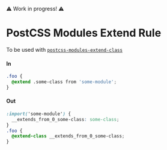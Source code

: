 ⚠ Work in progress! ⚠

# PostCSS Modules Extend Rule

To be used with [`postcss-modules-extend-class`](../postcss-modules-extend-class)

#### In

```css
.foo {
  @extend .some-class from 'some-module';
}
```

#### Out

```css
:import('some-module') {
  __extends_from_0_some-class: some-class;
}
.foo {
  @extend-class __extends_from_0_some-class;
}
```
